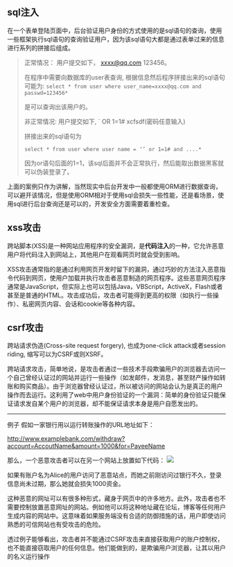 ## 

## sql注入

在一个表单登陆页面中，后台验证用户身份的方式使用的是sql语句的查询，使用一些框架执行sql语句的查询验证用户，因为该sql语句大都是通过表单过来的信息进行系列的拼接后组成。

> 正常情况： 用户提交如下， xxxx@qq.com 123456。
> 
> 在程序中需要向数据库的user表查询, 根据信息然后程序拼接出来的sql语句可能为: `select * from user where user_name=xxxx@qq.com and passwd=123456*`
> 
> 是可以查询出该用户的。
> 
> 非正常情况: 用户提交如下, ` OR 1=1# xcfsdf(密码任意输入)
> 
> 拼接出来的sql语句为
> 
> `select * from user where user name = ‘’ or 1=1# and ....*`
> 
> 因为or语句后面的1=1，该sql后面并不会正常执行，然后能取出数据黑客就可以伪装登录了。

上面的案例只作为讲解，当然现实中后台开发中一般都使用ORM进行数据查询，可以避开该情况，但是使用ORM相对于使用sql会损失一些性能，还是看场景，使用sql进行后台查询还是可以的，开发安全方面需要着重检查。

## xss攻击

跨站脚本(XSS)是一种网站应用程序的安全漏洞，是**代码注入**的一种，它允许恶意用户将代码注入到网站上，其他用户在观看网页时就会受到影响。

XSS攻击通常指的是通过利用网页开发时留下的漏洞，通过巧妙的方法注入恶意指令代码到网页，使用户加载并执行攻击者恶意制造的网页程序。这些恶意网页程序通常是JavaScript，但实际上也可以包括Java，VBScript，ActiveX，Flash或者甚至是普通的HTML。攻击成功后，攻击者可能得到更高的权限（如执行一些操作）、私密网页内容、会话和cookie等各种内容。

## csrf攻击

跨站请求伪造(Cross-site request forgery), 也成为one-click attack或者session riding, 缩写可以为CSRF或则XSRF。

跨站请求攻击，简单地说，是攻击者通过一些技术手段欺骗用户的浏览器去访问一个自己曾经认证过的网站并运行一些操作（如发邮件，发消息，甚至财产操作如转账和购买商品）。由于浏览器曾经认证过，所以被访问的网站会认为是真正的用户操作而去运行。这利用了web中用户身份验证的一个漏洞：简单的身份验证只能保证请求发自某个用户的浏览器，却不能保证请求本身是用户自愿发出的。

--------------------------------

例子
假如一家银行用以运行转账操作的URL地址如下：

http://www.examplebank.com/withdraw?account=AccoutName&amount=1000&for=PayeeName

那么，一个恶意攻击者可以在另一个网站上放置如下代码： <img src="http://www.examplebank.com/withdraw?account=Alice&amount=1000&for=Badman">

如果有账户名为Alice的用户访问了恶意站点，而她之前刚访问过银行不久，登录信息尚未过期，那么她就会损失1000资金。

这种恶意的网址可以有很多种形式，藏身于网页中的许多地方。此外，攻击者也不需要控制放置恶意网址的网站。例如他可以将这种地址藏在论坛，博客等任何用户生成内容的网站中。这意味着如果服务端没有合适的防御措施的话，用户即使访问熟悉的可信网站也有受攻击的危险。

透过例子能够看出，攻击者并不能通过CSRF攻击来直接获取用户的账户控制权，也不能直接窃取用户的任何信息。他们能做到的，是欺骗用户浏览器，让其以用户的名义运行操作

